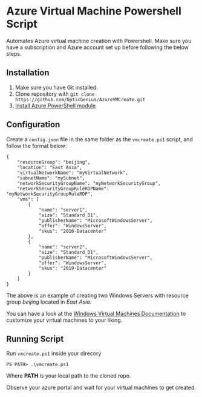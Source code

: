 # Azure Virtual Machine Powershell Script

Automates Azure virtual machine creation with Powershell. Make sure you have a subscription and Azure account set up before following the below steps. 

## Installation

1. Make sure you have Git installed. 
2. Clone repository with `git clone https://github.com/OpticGenius/AzureVMCreate.git`
3. [Install Azure PowerShell module](https://docs.microsoft.com/en-us/powershell/azure/install-az-ps?view=azps-2.4.0)

## Configuration

Create a `config.json` file in the same folder as the `vmcreate.ps1` script, and follow the format below:

```
{
    "resourceGroup": "beijing",
    "location": "East Asia",
    "virtualNetworkName": "myVirtualNetwork",
    "subnetName": "mySubnet",
    "networkSecurityGroupName": "myNetworkSecurityGroup",
    "networkSecurityGroupRuleRDPName": "myNetworkSecurityGroupRuleRDP",
    "vms": [
        {
            "name": "server1",
            "size": "Standard_D1",
            "publisherName": "MicrosoftWindowsServer",
            "offer": "WindowsServer",
            "skus": "2016-Datacenter"
        },
        {
            "name": "server2",
            "size": "Standard_D1",
            "publisherName": "MicrosoftWindowsServer",
            "offer": "WindowsServer",
            "skus": "2019-Datacenter"
        }
    ]
}
```

The above is an example of creating two Windows Servers with resource group *beijing* located in *East Asia*. 

You can have a look at the [Windows Virtual Machines Documentation](https://docs.microsoft.com/en-us/azure/virtual-machines/windows/) to customize your virtual machines to your liking. 

## Running Script

Run `vmcreate.ps1` inside your direcory

    PS PATH> .\vmcreate.ps1 

Where **PATH** is your local path to the cloned repo. 

Observe your azure portal and wait for your virtual machines to get created. 